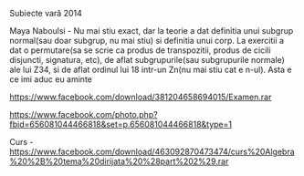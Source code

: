 Subiecte vară 2014

Maya Naboulsi - Nu mai stiu exact, dar la teorie a dat definitia unui subgrup normal(sau doar subgrup, nu mai stiu) si definitia unui corp. La exercitii a dat o permutare(sa se scrie ca produs de transpozitii, produs de cicili disjuncti, signatura, etc), de aflat subgrupurile(sau subgrupurile normale) ale lui Z34, si de aflat ordinul lui 18 intr-un Zn(nu mai stiu cat e n-ul). Asta e ce imi aduc eu aminte

https://www.facebook.com/download/381204658694015/Examen.rar

https://www.facebook.com/photo.php?fbid=656081044466818&set=p.656081044466818&type=1

Curs - https://www.facebook.com/download/463092870473474/curs%20Algebra%20%2B%20tema%20dirijata%20%28part%202%29.rar
